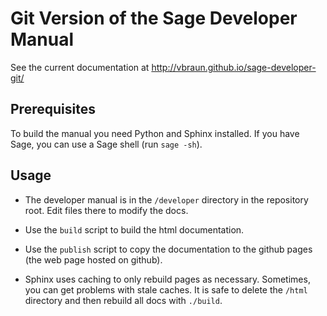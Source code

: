 Git Version of the Sage Developer Manual
========================================

See the current documentation at http://vbraun.github.io/sage-developer-git/


Prerequisites
-------------

To build the manual you need Python and Sphinx installed. If you have
Sage, you can use a Sage shell (run `sage -sh`).



Usage
-----

* The developer manual is in the `/developer` directory in the
  repository root. Edit files there to modify the docs.

* Use the `build` script to build the html documentation.

* Use the `publish` script to copy the documentation to the github
  pages (the web page hosted on github).

* Sphinx uses caching to only rebuild pages as necessary. Sometimes,
  you can get problems with stale caches. It is safe to delete the
  `/html` directory and then rebuild all docs with `./build`.
